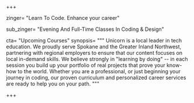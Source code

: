 +++

zinger= "Learn To Code. Enhance your career"

sub_zinger= "Evening And Full-Time Classes In Coding & Design"

cta= "Upcoming Courses"
synopsis= """
Unicorn is a local leader in tech education. We proudly serve Spokane and the Greater Inland Northwest, partnering with regional employers to ensure that our content focuses on local in-demand skills. We believe strongly in "learning by doing" -- in each session you build up your portfolio of real projects that prove your know-how to the world. Whether you are a professional, or just beginning your journey in coding, our proven curriculum and personalized career services are ready to help you on your path.
"""

+++
